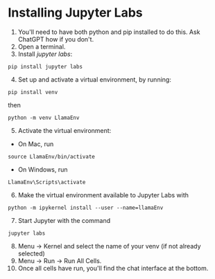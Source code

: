 # Installing Jupyter Labs

1. You'll need to have both python and pip installed to do this. Ask ChatGPT how if you don't.
2. Open a terminal.
3. Install *jupyter labs*:
```
pip install jupyter labs
```
4. Set up and activate a virtual environment, by running:
```
pip install venv
```
then
```
python -m venv LlamaEnv
```
5. Activate the virtual environment:
- On Mac, run
```
source LlamaEnv/bin/activate
```
- On Windows, run
```
LlamaEnv\Scripts\activate
```
6. Make the virtual environment available to Jupyter Labs with
```
python -m ipykernel install --user --name=llamaEnv
```
7. Start Jupyter with the command
```
jupyter labs
```
8. Menu -> Kernel and select the name of your venv (if not already selected)
9. Menu -> Run -> Run All Cells.
10. Once all cells have run, you'll find the chat interface at the bottom.
